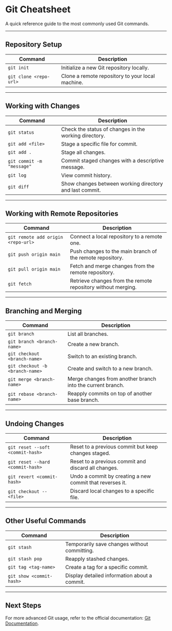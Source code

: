 # Git Cheatsheet  

A quick reference guide to the most commonly used Git commands.

---

## **Repository Setup**  
| Command | Description |
|---------|------------|
| `git init` | Initialize a new Git repository locally. |
| `git clone <repo-url>` | Clone a remote repository to your local machine. |

---

## **Working with Changes**  
| Command | Description |
|---------|------------|
| `git status` | Check the status of changes in the working directory. |
| `git add <file>` | Stage a specific file for commit. |
| `git add .` | Stage all changes. |
| `git commit -m "message"` | Commit staged changes with a descriptive message. |
| `git log` | View commit history. |
| `git diff` | Show changes between working directory and last commit. |

---

## **Working with Remote Repositories**  
| Command | Description |
|---------|------------|
| `git remote add origin <repo-url>` | Connect a local repository to a remote one. |
| `git push origin main` | Push changes to the main branch of the remote repository. |
| `git pull origin main` | Fetch and merge changes from the remote repository. |
| `git fetch` | Retrieve changes from the remote repository without merging. |

---

## **Branching and Merging**  
| Command | Description |
|---------|------------|
| `git branch` | List all branches. |
| `git branch <branch-name>` | Create a new branch. |
| `git checkout <branch-name>` | Switch to an existing branch. |
| `git checkout -b <branch-name>` | Create and switch to a new branch. |
| `git merge <branch-name>` | Merge changes from another branch into the current branch. |
| `git rebase <branch-name>` | Reapply commits on top of another base branch. |

---

## **Undoing Changes**  
| Command | Description |
|---------|------------|
| `git reset --soft <commit-hash>` | Reset to a previous commit but keep changes staged. |
| `git reset --hard <commit-hash>` | Reset to a previous commit and discard all changes. |
| `git revert <commit-hash>` | Undo a commit by creating a new commit that reverses it. |
| `git checkout -- <file>` | Discard local changes to a specific file. |

---

## **Other Useful Commands**  
| Command | Description |
|---------|------------|
| `git stash` | Temporarily save changes without committing. |
| `git stash pop` | Reapply stashed changes. |
| `git tag <tag-name>` | Create a tag for a specific commit. |
| `git show <commit-hash>` | Display detailed information about a commit. |

---

## **Next Steps**  
For more advanced Git usage, refer to the official documentation: [Git Documentation](https://git-scm.com/doc).

